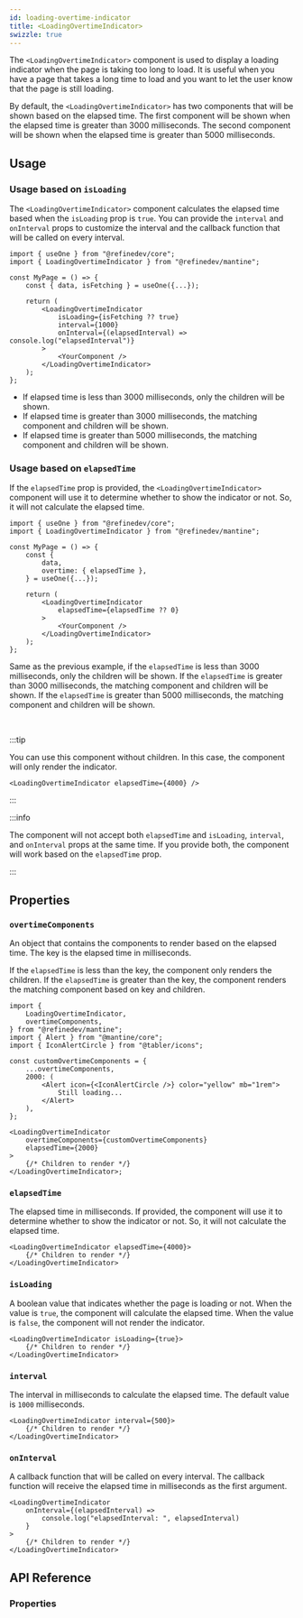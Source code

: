 ```yaml
---
id: loading-overtime-indicator
title: <LoadingOvertimeIndicator>
swizzle: true
---
```


The `<LoadingOvertimeIndicator>` component is used to display a loading indicator when the page is taking too long to load. It is useful when you have a page that takes a long time to load and you want to let the user know that the page is still loading.

By default, the `<LoadingOvertimeIndicator>` has two components that will be shown based on the elapsed time. The first component will be shown when the elapsed time is greater than 3000 milliseconds. The second component will be shown when the elapsed time is greater than 5000 milliseconds.

## Usage

### Usage based on `isLoading`

The `<LoadingOvertimeIndicator>` component calculates the elapsed time based when the `isLoading` prop is `true`. You can provide the `interval` and `onInterval` props to customize the interval and the callback function that will be called on every interval.

```tsx
import { useOne } from "@refinedev/core";
import { LoadingOvertimeIndicator } from "@refinedev/mantine";

const MyPage = () => {
    const { data, isFetching } = useOne({...});

    return (
        <LoadingOvertimeIndicator
            isLoading={isFetching ?? true}
            interval={1000}
            onInterval={(elapsedInterval) => console.log("elapsedInterval")}
        >
            <YourComponent />
        </LoadingOvertimeIndicator>
    );
};
```

-   If elapsed time is less than 3000 milliseconds, only the children will be shown.
-   If elapsed time is greater than 3000 milliseconds, the matching component and children will be shown.
-   If elapsed time is greater than 5000 milliseconds, the matching component and children will be shown.

### Usage based on `elapsedTime`

If the `elapsedTime` prop is provided, the `<LoadingOvertimeIndicator>` component will use it to determine whether to show the indicator or not. So, it will not calculate the elapsed time.

```tsx
import { useOne } from "@refinedev/core";
import { LoadingOvertimeIndicator } from "@refinedev/mantine";

const MyPage = () => {
    const {
        data,
        overtime: { elapsedTime },
    } = useOne({...});

    return (
        <LoadingOvertimeIndicator
            elapsedTime={elapsedTime ?? 0}
        >
            <YourComponent />
        </LoadingOvertimeIndicator>
    );
};
```

Same as the previous example, if the `elapsedTime` is less than 3000 milliseconds, only the children will be shown. If the `elapsedTime` is greater than 3000 milliseconds, the matching component and children will be shown. If the `elapsedTime` is greater than 5000 milliseconds, the matching component and children will be shown.

<br />

:::tip

You can use this component without children. In this case, the component will only render the indicator.

```tsx
<LoadingOvertimeIndicator elapsedTime={4000} />
```

:::

:::info

The component will not accept both `elapsedTime` and `isLoading`, `interval`, and `onInterval` props at the same time. If you provide both, the component will work based on the `elapsedTime` prop.

:::

## Properties

### `overtimeComponents`

An object that contains the components to render based on the elapsed time. The key is the elapsed time in milliseconds.

If the `elapsedTime` is less than the key, the component only renders the children. If the `elapsedTime` is greater than the key, the component renders the matching component based on key and children.

```tsx
import {
    LoadingOvertimeIndicator,
    overtimeComponents,
} from "@refinedev/mantine";
import { Alert } from "@mantine/core";
import { IconAlertCircle } from "@tabler/icons";

const customOvertimeComponents = {
    ...overtimeComponents,
    2000: (
        <Alert icon={<IconAlertCircle />} color="yellow" mb="1rem">
            Still loading...
        </Alert>
    ),
};

<LoadingOvertimeIndicator
    overtimeComponents={customOvertimeComponents}
    elapsedTime={2000}
>
    {/* Children to render */}
</LoadingOvertimeIndicator>;
```

### `elapsedTime`

The elapsed time in milliseconds. If provided, the component will use it to determine whether to show the indicator or not. So, it will not calculate the elapsed time.

```tsx
<LoadingOvertimeIndicator elapsedTime={4000}>
    {/* Children to render */}
</LoadingOvertimeIndicator>
```

### `isLoading`

A boolean value that indicates whether the page is loading or not. When the value is `true`, the component will calculate the elapsed time. When the value is `false`, the component will not render the indicator.

```tsx
<LoadingOvertimeIndicator isLoading={true}>
    {/* Children to render */}
</LoadingOvertimeIndicator>
```

### `interval`

The interval in milliseconds to calculate the elapsed time. The default value is `1000` milliseconds.

```tsx
<LoadingOvertimeIndicator interval={500}>
    {/* Children to render */}
</LoadingOvertimeIndicator>
```

### `onInterval`

A callback function that will be called on every interval. The callback function will receive the elapsed time in milliseconds as the first argument.

```tsx
<LoadingOvertimeIndicator
    onInterval={(elapsedInterval) =>
        console.log("elapsedInterval: ", elapsedInterval)
    }
>
    {/* Children to render */}
</LoadingOvertimeIndicator>
```

## API Reference

### Properties

<PropsTable module="@refinedev/mantine/LoadingOvertimeIndicator"/>
